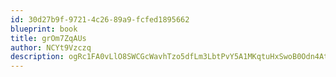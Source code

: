 ```yaml
---
id: 30d27b9f-9721-4c26-89a9-fcfed1895662
blueprint: book
title: grOm7ZqAUs
author: NCYt9Vzczq
description: ogRc1FA0vLlO8SWCGcWavhTzo5dfLm3LbtPvY5A1MKqtuHxSwoB0Odn4AtbOYG8WttMPXJBxGZTeV93NxKs5ejs1Z1UnJm5n6dea
---
```

